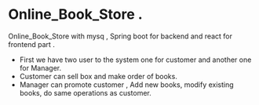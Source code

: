 # Online_Book_Store .
Online_Book_Store with mysq , Spring boot for backend and react for frontend part . 


* First we have two user to the system one for customer and another one for Manager.
* Customer can sell box and make order of books.
* Manager can promote customer , Add new books, modify existing books, do same operations as customer.

